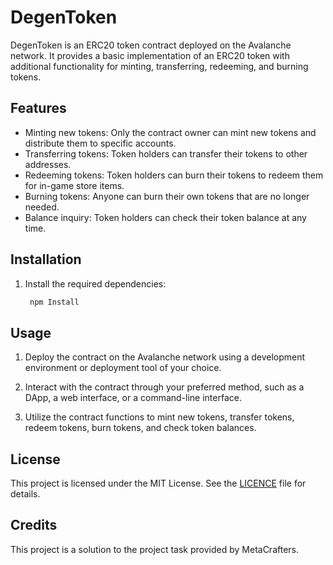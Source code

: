 # DegenToken

DegenToken is an ERC20 token contract deployed on the Avalanche network. It provides a basic implementation of an ERC20 token with additional functionality for minting, transferring, redeeming, and burning tokens.

## Features

- Minting new tokens: Only the contract owner can mint new tokens and distribute them to specific accounts.
- Transferring tokens: Token holders can transfer their tokens to other addresses.
- Redeeming tokens: Token holders can burn their tokens to redeem them for in-game store items.
- Burning tokens: Anyone can burn their own tokens that are no longer needed.
- Balance inquiry: Token holders can check their token balance at any time.

## Installation

1. Install the required dependencies:

   ```bash
    npm Install

## Usage

1. Deploy the contract on the Avalanche network using a development environment or deployment tool of your choice.

2. Interact with the contract through your preferred method, such as a DApp, a web interface, or a command-line interface.

3. Utilize the contract functions to mint new tokens, transfer tokens, redeem tokens, burn tokens, and check token balances.

## License

This project is licensed under the MIT License. See the [LICENCE](https://github.com/Kayleexx/Metacrafters-assessments/blob/main/ETH%20%2B%20AVAX%20PROOF/Project/LICENCE) file for details.

## Credits

This project is a solution to the project task provided by MetaCrafters.


